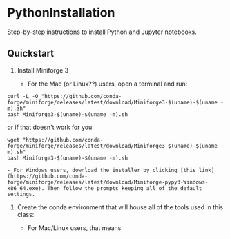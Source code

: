 # PythonInstallation
Step-by-step instructions to install Python and Jupyter notebooks.

## Quickstart

1. Install Miniforge 3

    - For the Mac (or Linux??) users, open a terminal and run:

```
curl -L -O "https://github.com/conda-forge/miniforge/releases/latest/download/Miniforge3-$(uname)-$(uname -m).sh"
bash Miniforge3-$(uname)-$(uname -m).sh
```

or if that doesn't work for you:

```
wget "https://github.com/conda-forge/miniforge/releases/latest/download/Miniforge3-$(uname)-$(uname -m).sh"
bash Miniforge3-$(uname)-$(uname -m).sh
```

    - For Windows users, download the installer by clicking [this link](https://github.com/conda-forge/miniforge/releases/latest/download/Miniforge-pypy3-Windows-x86_64.exe). Then follow the prompts keeping all of the default settings.

1. Create the conda environment that will house all of the tools used in this class:

    - For Mac/Linux users, that means
